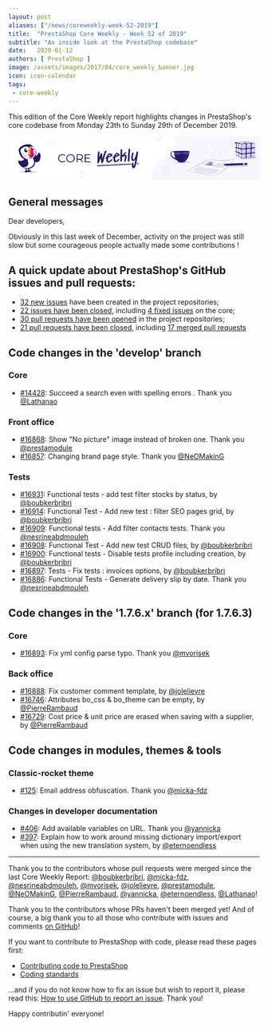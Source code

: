 ```yaml
---
layout: post
aliases: ["/news/coreweekly-week-52-2019"]
title:  "PrestaShop Core Weekly - Week 52 of 2019"
subtitle: "An inside look at the PrestaShop codebase"
date:   2020-01-12
authors: [ PrestaShop ]
image: /assets/images/2017/04/core_weekly_banner.jpg
icon: icon-calendar
tags:
 - core-weekly
---
```


This edition of the Core Weekly report highlights changes in PrestaShop's core codebase from Monday 23th to Sunday 29th of December 2019.

![Core Weekly banner](/assets/images/2018/12/banner-core-weekly.jpg)

## General messages

Dear developers,

Obviously in this last week of December, activity on the project was still slow but some courageous people actually made some contributions !


## A quick update about PrestaShop's GitHub issues and pull requests:

- [32 new issues](https://github.com/search?q=org%3APrestaShop+is%3Apublic++-repo%3Aprestashop%2Fprestashop.github.io++is%3Aissue+created%3A2019-12-23..2019-12-29) have been created in the project repositories;
- [22 issues have been closed](https://github.com/search?q=org%3APrestaShop+is%3Apublic++-repo%3Aprestashop%2Fprestashop.github.io++is%3Aissue+closed%3A2019-12-23..2019-12-29), including [4 fixed issues](https://github.com/search?q=org%3APrestaShop+is%3Apublic++-repo%3Aprestashop%2Fprestashop.github.io++is%3Aissue+label%3Afixed+closed%3A2019-12-23..2019-12-29) on the core;
- [30 pull requests have been opened](https://github.com/search?q=org%3APrestaShop+is%3Apublic++-repo%3Aprestashop%2Fprestashop.github.io++is%3Apr+created%3A2019-12-23..2019-12-29) in the project repositories;
- [21 pull requests have been closed](https://github.com/search?q=org%3APrestaShop+is%3Apublic++-repo%3Aprestashop%2Fprestashop.github.io++is%3Apr+closed%3A2019-12-23..2019-12-29), including [17 merged pull requests](https://github.com/search?q=org%3APrestaShop+is%3Apublic++-repo%3Aprestashop%2Fprestashop.github.io++is%3Apr+merged%3A2019-12-23..2019-12-29)


## Code changes in the 'develop' branch


### Core
* [#14428](https://github.com/PrestaShop/PrestaShop/pull/14428): Succeed a search even with spelling errors . Thank you [@Lathanao](https://github.com/Lathanao)


### Front office
* [#16868](https://github.com/PrestaShop/PrestaShop/pull/16868): Show "No picture" image instead of broken one. Thank you [@prestamodule](https://github.com/prestamodule)
* [#16857](https://github.com/PrestaShop/PrestaShop/pull/16857): Changing brand page style. Thank you [@NeOMakinG](https://github.com/NeOMakinG)


### Tests
* [#16931](https://github.com/PrestaShop/PrestaShop/pull/16931): Functional tests - add test filter stocks by status, by [@boubkerbribri](https://github.com/boubkerbribri)
* [#16914](https://github.com/PrestaShop/PrestaShop/pull/16914): Functional Test - Add new test : filter SEO pages grid, by [@boubkerbribri](https://github.com/boubkerbribri)
* [#16909](https://github.com/PrestaShop/PrestaShop/pull/16909): Functional tests - Add filter contacts tests. Thank you [@nesrineabdmouleh](https://github.com/nesrineabdmouleh)
* [#16908](https://github.com/PrestaShop/PrestaShop/pull/16908): Functional Test - Add new test CRUD files, by [@boubkerbribri](https://github.com/boubkerbribri)
* [#16900](https://github.com/PrestaShop/PrestaShop/pull/16900): Functional tests - Disable tests profile including creation, by [@boubkerbribri](https://github.com/boubkerbribri)
* [#16897](https://github.com/PrestaShop/PrestaShop/pull/16897): Tests - Fix tests : invoices options, by [@boubkerbribri](https://github.com/boubkerbribri)
* [#16886](https://github.com/PrestaShop/PrestaShop/pull/16886): Functional Tests - Generate delivery slip by date. Thank you [@nesrineabdmouleh](https://github.com/nesrineabdmouleh)


## Code changes in the '1.7.6.x' branch (for 1.7.6.3)


### Core
* [#16893](https://github.com/PrestaShop/PrestaShop/pull/16893): Fix yml config parse typo. Thank you [@mvorisek](https://github.com/mvorisek)


### Back office
* [#16888](https://github.com/PrestaShop/PrestaShop/pull/16888): Fix customer comment template, by [@jolelievre](https://github.com/jolelievre)
* [#16746](https://github.com/PrestaShop/PrestaShop/pull/16746): Attributes bo_css & bo_theme can be empty, by [@PierreRambaud](https://github.com/PierreRambaud)
* [#16729](https://github.com/PrestaShop/PrestaShop/pull/16729): Cost price & unit price are erased when saving with a supplier, by [@PierreRambaud](https://github.com/PierreRambaud)


## Code changes in modules, themes & tools


### Classic-rocket theme
* [#125](https://github.com/PrestaShop/classic-rocket/pull/125): Email address obfuscation. Thank you [@micka-fdz](https://github.com/micka-fdz)


### Changes in developer documentation
* [#406](https://github.com/PrestaShop/docs/pull/406): Add available variables on URL. Thank you [@yannicka](https://github.com/yannicka)
* [#397](https://github.com/PrestaShop/docs/pull/397): Explain how to work around missing dictionary import/export when using the new translation system, by [@eternoendless](https://github.com/eternoendless)


<hr />

Thank you to the contributors whose pull requests were merged since the last Core Weekly Report: [@boubkerbribri](https://github.com/boubkerbribri), [@micka-fdz](https://github.com/micka-fdz), [@nesrineabdmouleh](https://github.com/nesrineabdmouleh), [@mvorisek](https://github.com/mvorisek), [@jolelievre](https://github.com/jolelievre), [@prestamodule](https://github.com/prestamodule), [@NeOMakinG](https://github.com/NeOMakinG), [@PierreRambaud](https://github.com/PierreRambaud), [@yannicka](https://github.com/yannicka), [@eternoendless](https://github.com/eternoendless), [@Lathanao](https://github.com/Lathanao)!

Thank you to the contributors whose PRs haven't been merged yet! And of course, a big thank you to all those who contribute with issues and comments [on GitHub](https://github.com/PrestaShop/PrestaShop)!

If you want to contribute to PrestaShop with code, please read these pages first:

 * [Contributing code to PrestaShop](https://devdocs.prestashop.com/1.7/contribute/contribution-guidelines/)
 * [Coding standards](https://devdocs.prestashop.com/1.7/development/coding-standards/)

...and if you do not know how to fix an issue but wish to report it, please read this: [How to use GitHub to report an issue](https://devdocs.prestashop.com/1.7/contribute/contribute-reporting-issues/). Thank you!

Happy contributin' everyone!

